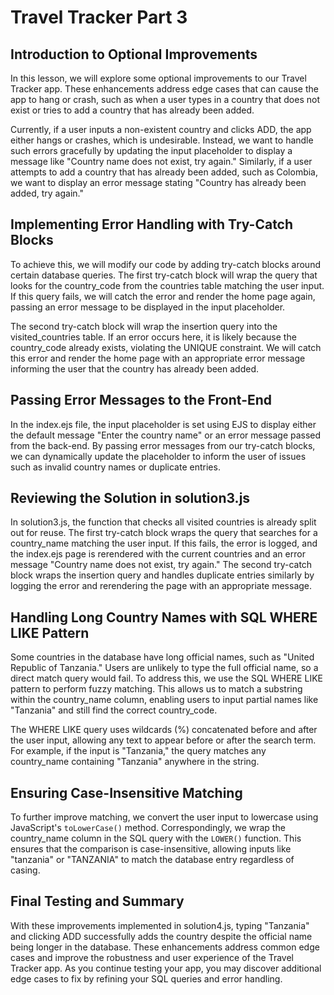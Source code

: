 # Travel Tracker Part 3

## Introduction to Optional Improvements

In this lesson, we will explore some optional improvements to our Travel Tracker app. These enhancements address edge cases that can cause the app to hang or crash, such as when a user types in a country that does not exist or tries to add a country that has already been added.

Currently, if a user inputs a non-existent country and clicks ADD, the app either hangs or crashes, which is undesirable. Instead, we want to handle such errors gracefully by updating the input placeholder to display a message like "Country name does not exist, try again." Similarly, if a user attempts to add a country that has already been added, such as Colombia, we want to display an error message stating "Country has already been added, try again."

## Implementing Error Handling with Try-Catch Blocks

To achieve this, we will modify our code by adding try-catch blocks around certain database queries. The first try-catch block will wrap the query that looks for the country_code from the countries table matching the user input. If this query fails, we will catch the error and render the home page again, passing an error message to be displayed in the input placeholder.

The second try-catch block will wrap the insertion query into the visited_countries table. If an error occurs here, it is likely because the country_code already exists, violating the UNIQUE constraint. We will catch this error and render the home page with an appropriate error message informing the user that the country has already been added.

## Passing Error Messages to the Front-End

In the index.ejs file, the input placeholder is set using EJS to display either the default message "Enter the country name" or an error message passed from the back-end. By passing error messages from our try-catch blocks, we can dynamically update the placeholder to inform the user of issues such as invalid country names or duplicate entries.

## Reviewing the Solution in solution3.js

In solution3.js, the function that checks all visited countries is already split out for reuse. The first try-catch block wraps the query that searches for a country_name matching the user input. If this fails, the error is logged, and the index.ejs page is rerendered with the current countries and an error message "Country name does not exist, try again." The second try-catch block wraps the insertion query and handles duplicate entries similarly by logging the error and rerendering the page with an appropriate message.

## Handling Long Country Names with SQL WHERE LIKE Pattern

Some countries in the database have long official names, such as "United Republic of Tanzania." Users are unlikely to type the full official name, so a direct match query would fail. To address this, we use the SQL WHERE LIKE pattern to perform fuzzy matching. This allows us to match a substring within the country_name column, enabling users to input partial names like "Tanzania" and still find the correct country_code.

The WHERE LIKE query uses wildcards (%) concatenated before and after the user input, allowing any text to appear before or after the search term. For example, if the input is "Tanzania," the query matches any country_name containing "Tanzania" anywhere in the string.

## Ensuring Case-Insensitive Matching

To further improve matching, we convert the user input to lowercase using JavaScript's `toLowerCase()` method. Correspondingly, we wrap the country_name column in the SQL query with the `LOWER()` function. This ensures that the comparison is case-insensitive, allowing inputs like "tanzania" or "TANZANIA" to match the database entry regardless of casing.

## Final Testing and Summary

With these improvements implemented in solution4.js, typing "Tanzania" and clicking ADD successfully adds the country despite the official name being longer in the database. These enhancements address common edge cases and improve the robustness and user experience of the Travel Tracker app. As you continue testing your app, you may discover additional edge cases to fix by refining your SQL queries and error handling.
